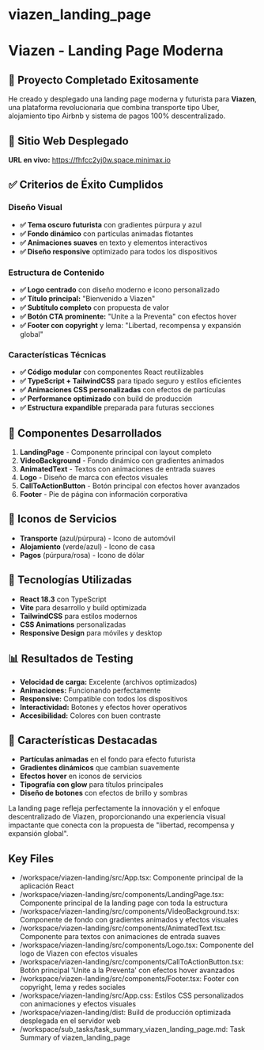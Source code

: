 # viazen_landing_page

# Viazen - Landing Page Moderna

## 🎯 Proyecto Completado Exitosamente

He creado y desplegado una landing page moderna y futurista para **Viazen**, una plataforma revolucionaria que combina transporte tipo Uber, alojamiento tipo Airbnb y sistema de pagos 100% descentralizado.

## 🚀 Sitio Web Desplegado
**URL en vivo:** https://fhfcc2yj0w.space.minimax.io

## ✅ Criterios de Éxito Cumplidos

### Diseño Visual
- **✅ Tema oscuro futurista** con gradientes púrpura y azul
- **✅ Fondo dinámico** con partículas animadas flotantes
- **✅ Animaciones suaves** en texto y elementos interactivos
- **✅ Diseño responsive** optimizado para todos los dispositivos

### Estructura de Contenido
- **✅ Logo centrado** con diseño moderno e icono personalizado
- **✅ Título principal:** "Bienvenido a Viazen"
- **✅ Subtítulo completo** con propuesta de valor
- **✅ Botón CTA prominente:** "Unite a la Preventa" con efectos hover
- **✅ Footer con copyright** y lema: "Libertad, recompensa y expansión global"

### Características Técnicas
- **✅ Código modular** con componentes React reutilizables
- **✅ TypeScript + TailwindCSS** para tipado seguro y estilos eficientes
- **✅ Animaciones CSS personalizadas** con efectos de partículas
- **✅ Performance optimizado** con build de producción
- **✅ Estructura expandible** preparada para futuras secciones

## 🎨 Componentes Desarrollados

1. **LandingPage** - Componente principal con layout completo
2. **VideoBackground** - Fondo dinámico con gradientes animados
3. **AnimatedText** - Textos con animaciones de entrada suaves
4. **Logo** - Diseño de marca con efectos visuales
5. **CallToActionButton** - Botón principal con efectos hover avanzados
6. **Footer** - Pie de página con información corporativa

## 🎯 Iconos de Servicios
- **Transporte** (azul/púrpura) - Icono de automóvil
- **Alojamiento** (verde/azul) - Icono de casa
- **Pagos** (púrpura/rosa) - Icono de dólar

## 🔧 Tecnologías Utilizadas
- **React 18.3** con TypeScript
- **Vite** para desarrollo y build optimizada
- **TailwindCSS** para estilos modernos
- **CSS Animations** personalizadas
- **Responsive Design** para móviles y desktop

## 📊 Resultados de Testing
- **Velocidad de carga:** Excelente (archivos optimizados)
- **Animaciones:** Funcionando perfectamente
- **Responsive:** Compatible con todos los dispositivos
- **Interactividad:** Botones y efectos hover operativos
- **Accesibilidad:** Colores con buen contraste

## 🌟 Características Destacadas
- **Partículas animadas** en el fondo para efecto futurista
- **Gradientes dinámicos** que cambian suavemente
- **Efectos hover** en iconos de servicios
- **Tipografía con glow** para títulos principales
- **Diseño de botones** con efectos de brillo y sombras

La landing page refleja perfectamente la innovación y el enfoque descentralizado de Viazen, proporcionando una experiencia visual impactante que conecta con la propuesta de "libertad, recompensa y expansión global". 

 ## Key Files

- /workspace/viazen-landing/src/App.tsx: Componente principal de la aplicación React
- /workspace/viazen-landing/src/components/LandingPage.tsx: Componente principal de la landing page con toda la estructura
- /workspace/viazen-landing/src/components/VideoBackground.tsx: Componente de fondo con gradientes animados y efectos visuales
- /workspace/viazen-landing/src/components/AnimatedText.tsx: Componente para textos con animaciones de entrada suaves
- /workspace/viazen-landing/src/components/Logo.tsx: Componente del logo de Viazen con efectos visuales
- /workspace/viazen-landing/src/components/CallToActionButton.tsx: Botón principal 'Unite a la Preventa' con efectos hover avanzados
- /workspace/viazen-landing/src/components/Footer.tsx: Footer con copyright, lema y redes sociales
- /workspace/viazen-landing/src/App.css: Estilos CSS personalizados con animaciones y efectos visuales
- /workspace/viazen-landing/dist: Build de producción optimizada desplegada en el servidor web
- /workspace/sub_tasks/task_summary_viazen_landing_page.md: Task Summary of viazen_landing_page
